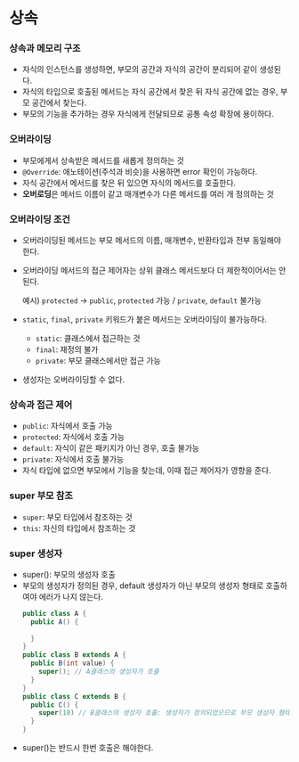 # 상속

### 상속과 메모리 구조
- 자식의 인스턴스를 생성하면, 부모의 공간과 자식의 공간이 분리되어 같이 생성된다.
- 자식의 타입으로 호출된 메서드는 자식 공간에서 찾은 뒤 자식 공간에 없는 경우, 부모 공간에서 찾는다.
- 부모의 기능을 추가하는 경우 자식에게 전달되므로 공통 속성 확장에 용이하다.

### 오버라이딩
- 부모에게서 상속받은 메서드를 새롭게 정의하는 것
- `@Override`: 애노테이션(주석과 비슷)을 사용하면 error 확인이 가능하다.
- 자식 공간에서 메서드를 찾은 뒤 있으면 자식의 메서드를 호출한다.
- **오버로딩**은 메서드 이름이 같고 매개변수가 다른 메서드를 여러 개 정의하는 것

### 오버라이딩 조건
- 오버라이딩된 메서드는 부모 메서드의 이름, 매개변수, 반환타입과 전부 동일해야 한다.
- 오버라이딩 메서드의 접근 제어자는 상위 클래스 메서드보다 더 제한적이어서는 안된다.
  
  예시) `protected` -> `public`, `protected` 가능 / `private`, `default` 불가능
- `static`, `final`, `private` 키워드가 붙은 메서드는 오버라이딩이 불가능하다.
  - `static`: 클래스에서 접근하는 것
  - `final`: 재정의 불가
  - `private`: 부모 클래스에서만 접근 가능
- 생성자는 오버라이딩할 수 없다.

### 상속과 접근 제어
- `public`: 자식에서 호출 가능
- `protected`: 자식에서 호출 가능
- `default`: 자식이 같은 패키지가 아닌 경우, 호출 불가능
- `private`: 자식에서 호출 불가능
- 자식 타입에 없으면 부모에서 기능을 찾는데, 이때 접근 제어자가 영향을 준다.

### super 부모 참조
- `super`: 부모 타입에서 참조하는 것
- `this`: 자신의 타입에서 참조하는 것

### super 생성자
- super(): 부모의 생성자 호출
- 부모의 생성자가 정의된 경우, default 생성자가 아닌 부모의 생성자 형태로 호출하여야 에러가 나지 않는다.
  ```java
  public class A {
    public A() {
      
    }
  }
  public class B extends A {
    public B(int value) {
      super(); // A클래스의 생성자가 호출
    }
  }
  public class C extends B {
    public C() {
      super(10) // B클래스의 생성자 호출: 생성자가 정의되었으므로 부모 생성자 형태로 호출
    }
  }
  ```
- super()는 반드시 한번 호출은 해야한다.








